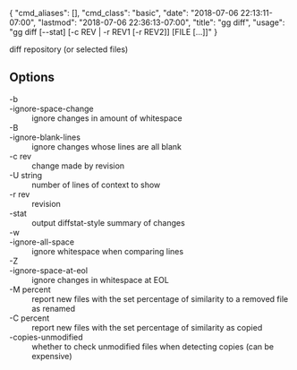 {
    "cmd_aliases": [],
    "cmd_class": "basic",
    "date": "2018-07-06 22:13:11-07:00",
    "lastmod": "2018-07-06 22:36:13-07:00",
    "title": "gg diff",
    "usage": "gg diff [--stat] [-c REV | -r REV1 [-r REV2]] [FILE [...]]"
}

diff repository (or selected files)

<!--more-->

## Options

<dl class="flag_list">
	<dt>-b</dt>
	<dt>-ignore-space-change</dt>
	<dd>ignore changes in amount of whitespace</dd>
	<dt>-B</dt>
	<dt>-ignore-blank-lines</dt>
	<dd>ignore changes whose lines are all blank</dd>
	<dt>-c rev</dt>
	<dd>change made by revision</dd>
	<dt>-U string</dt>
	<dd>number of lines of context to show</dd>
	<dt>-r rev</dt>
	<dd>revision</dd>
	<dt>-stat</dt>
	<dd>output diffstat-style summary of changes</dd>
	<dt>-w</dt>
	<dt>-ignore-all-space</dt>
	<dd>ignore whitespace when comparing lines</dd>
	<dt>-Z</dt>
	<dt>-ignore-space-at-eol</dt>
	<dd>ignore changes in whitespace at EOL</dd>
	<dt>-M percent</dt>
	<dd>report new files with the set percentage of similarity to a removed file as renamed</dd>
	<dt>-C percent</dt>
	<dd>report new files with the set percentage of similarity as copied</dd>
	<dt>-copies-unmodified</dt>
	<dd>whether to check unmodified files when detecting copies (can be expensive)</dd>
</dl>
